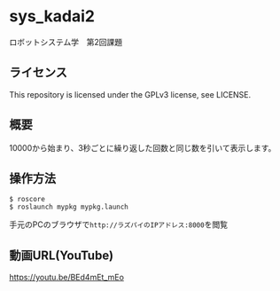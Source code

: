 # sys_kadai2
ロボットシステム学　第2回課題

## ライセンス
This repository is licensed under the GPLv3 license, see LICENSE.

## 概要
10000から始まり、3秒ごとに繰り返した回数と同じ数を引いて表示します。

## 操作方法
    $ roscore
    $ roslaunch mypkg mypkg.launch
手元のPCのブラウザで`http://ラズパイのIPアドレス:8000`を閲覧 
## 動画URL(YouTube)
https://youtu.be/BEd4mEt_mEo
